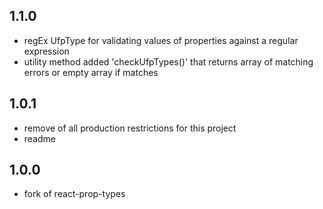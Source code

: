 
## 1.1.0

* regEx UfpType for validating values of properties against a regular expression
* utility method added 'checkUfpTypes()' that returns array of matching errors or empty array if matches

## 1.0.1

* remove of all production restrictions for this project
* readme

## 1.0.0

* fork of react-prop-types 
 
[unreleased]: https://bitbucket.org/frontendsolutions/ufp-core/branches/compare/1.0.1%0Ddevelop
[1.0.1]: https://bitbucket.org/frontendsolutions/ufp-core/branches/compare/1.0.0%0D1.0.1
[1.0.0]: https://bitbucket.org/frontendsolutions/ufp-core/commits/1.0.0
